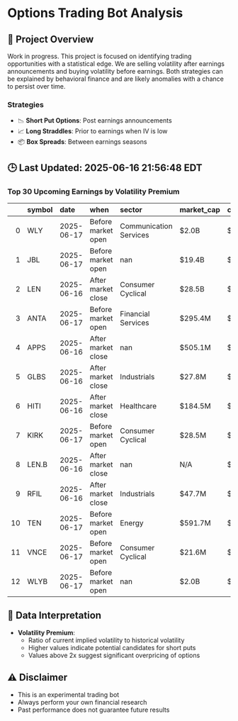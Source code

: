 # Options Trading Bot Analysis

## 🚀 Project Overview
Work in progress. This project is focused on identifying trading opportunities with a statistical edge.
We are selling volatility after earnings announcements and buying volatility before earnings.
Both strategies can be explained by behavioral finance and are likely anomalies with a chance to persist over time.

### Strategies
- 📉 **Short Put Options**: Post earnings announcements
- 📈 **Long Straddles**: Prior to earnings when IV is low
- 📦 **Box Spreads**: Between earnings seasons

## 🕒 Last Updated: 2025-06-16 21:56:48 EDT

### Top 30 Upcoming Earnings by Volatility Premium

|    | symbol   | date       | when               | sector                 | market_cap   | close   | hv_current   | iv_current   | vol_premium   |
|---:|:---------|:-----------|:-------------------|:-----------------------|:-------------|:--------|:-------------|:-------------|:--------------|
|  0 | WLY      | 2025-06-17 | Before market open | Communication Services | $2.0B        | $37.73  | 20.43%       | 49.62%       | 2.43x         |
|  1 | JBL      | 2025-06-17 | Before market open | nan                    | $19.4B       | $nan    | 22.53%       | 43.31%       | 1.92x         |
|  2 | LEN      | 2025-06-16 | After market close | Consumer Cyclical      | $28.5B       | $108.61 | 32.30%       | 44.45%       | 1.38x         |
|  3 | ANTA     | 2025-06-17 | Before market open | Financial Services     | $295.4M      | $12.20  | nan%         | nan%         | nanx          |
|  4 | APPS     | 2025-06-16 | After market close | nan                    | $505.1M      | $nan    | nan%         | nan%         | nanx          |
|  5 | GLBS     | 2025-06-16 | After market close | Industrials            | $27.8M       | $1.35   | nan%         | nan%         | nanx          |
|  6 | HITI     | 2025-06-16 | After market close | Healthcare             | $184.5M      | $2.28   | nan%         | nan%         | nanx          |
|  7 | KIRK     | 2025-06-17 | Before market open | Consumer Cyclical      | $28.5M       | $1.19   | nan%         | nan%         | nanx          |
|  8 | LEN.B    | 2025-06-16 | After market close | nan                    | N/A          | $nan    | nan%         | nan%         | nanx          |
|  9 | RFIL     | 2025-06-16 | After market close | Industrials            | $47.7M       | $4.12   | nan%         | nan%         | nanx          |
| 10 | TEN      | 2025-06-17 | Before market open | Energy                 | $591.7M      | $19.64  | nan%         | nan%         | nanx          |
| 11 | VNCE     | 2025-06-17 | Before market open | Consumer Cyclical      | $21.6M       | $1.46   | nan%         | nan%         | nanx          |
| 12 | WLYB     | 2025-06-17 | Before market open | nan                    | $2.0B        | $nan    | nan%         | nan%         | nanx          |

## 📝 Data Interpretation

- **Volatility Premium**: 
  - Ratio of current implied volatility to historical volatility
  - Higher values indicate potential candidates for short puts
  - Values above 2x suggest significant overpricing of options

## ⚠️ Disclaimer
- This is an experimental trading bot
- Always perform your own financial research
- Past performance does not guarantee future results
